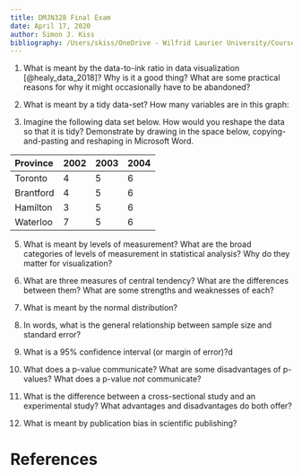 ```yaml
---
title: DMJN328 Final Exam
date: April 17, 2020
author: Simon J. Kiss
bibliography: /Users/skiss/OneDrive - Wilfrid Laurier University/Courses/DMJN328/DMJN328.bib
---
```


1. What is meant by the data-to-ink ratio in data visualization [@healy_data_2018]? Why is it a good thing? What are some practical reasons for why it might occasionally have to be abandoned?
2. What is meant by a tidy data-set? How many variables are in this graph: 

3. Imagine the following data set below. How would you reshape the data so that it is tidy? Demonstrate by drawing in the space below, copying-and-pasting and reshaping in Microsoft Word. 


| Province | 2002 | 2003 | 2004|
|:---------|:----|:----|:----|
| Toronto |4 | 5 | 6|
| Brantford | 4 | 5 | 6|
| Hamilton | 3 | 5 | 6|
| Waterloo | 7| 5 | 6|

5. What is meant by levels of measurement? What are the broad categories of levels of measurement in statistical analysis? Why do they matter for visualization?

7. What are three measures of central tendency? What are the differences between them? What are some strengths and weaknesses of each?

8. What  is meant by the normal distribution? 

10. In words, what is the general relationship between sample size and standard error? 

10. What is a 95% confidence interval (or margin of error)?d

10. What does a p-value communicate? What are some disadvantages of p-values? What does a p-value *not* communicate? 

10. What is the difference between a cross-sectional study and an experimental study? What advantages and disadvantages do both offer? 

11. What is meant by publication bias in scientific publishing? 

# References